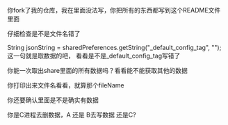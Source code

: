 你fork了我的仓库，我在里面没法写，你把所有的东西都写到这个README文件里面


仔细检查是不是文件名错了


String jsonString = sharedPreferences.getString("_default_config_tag", "");
这一句就是取数据的吧， 看看是不是_default_config_tag写错了

你能一次取出share里面的所有数据吗？看看能不能获取其他的数据

你打印出来文件名看看，就算那个fileName

你还要确认里面是不是确实有数据

你是C进程去删数据，A 还是 B去写数据 还是C?
